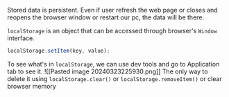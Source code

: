 Stored data is persistent. Even if user refresh the web page or closes and reopens the browser window or restart our pc, the data will be there.

`localStorage` is an object that can be accessed through browser's `Window` interface.
```ts
localStorage.setItem(key, value);
```
To see what's in `localStorage`, we can use dev tools and go to Application tab to see it.
![[Pasted image 20240323225930.png]]
The only way to delete it using `localStorage.clear()` or `localStorage.removeItem()` or clear browser memory
